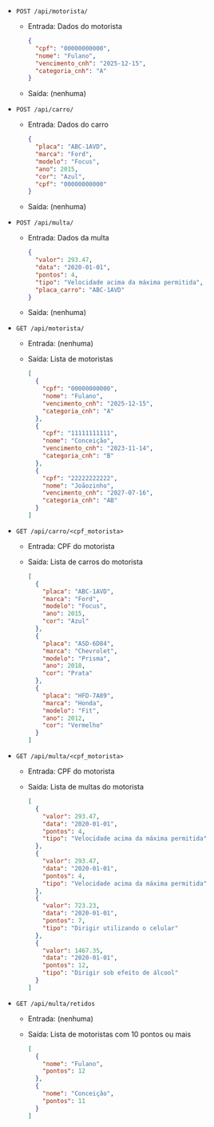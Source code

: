 - `POST /api/motorista/`

  - Entrada: Dados do motorista
    ```json
    {
      "cpf": "00000000000",
      "nome": "Fulano",
      "vencimento_cnh": "2025-12-15",
      "categoria_cnh": "A"
    }
    ```
  - Saída: (nenhuma)

- `POST /api/carro/`

  - Entrada: Dados do carro
    ```json
    {
      "placa": "ABC-1AVD",
      "marca": "Ford",
      "modelo": "Focus",
      "ano": 2015,
      "cor": "Azul",
      "cpf": "00000000000"
    }
    ```
  - Saída: (nenhuma)

- `POST /api/multa/`

  - Entrada: Dados da multa
    ```json
    {
      "valor": 293.47,
      "data": "2020-01-01",
      "pontos": 4,
      "tipo": "Velocidade acima da máxima permitida",
      "placa_carro": "ABC-1AVD"
    }
    ```
  - Saída: (nenhuma)

- `GET /api/motorista/ `

  - Entrada: (nenhuma)
  - Saída: Lista de motoristas

    ```json
    [
      {
        "cpf": "00000000000",
        "nome": "Fulano",
        "vencimento_cnh": "2025-12-15",
        "categoria_cnh": "A"
      },
      {
        "cpf": "11111111111",
        "nome": "Conceição",
        "vencimento_cnh": "2023-11-14",
        "categoria_cnh": "B"
      },
      {
        "cpf": "22222222222",
        "nome": "Joãozinho",
        "vencimento_cnh": "2027-07-16",
        "categoria_cnh": "AB"
      }
    ]
    ```

- `GET /api/carro/<cpf_motorista>`

  - Entrada: CPF do motorista
  - Saída: Lista de carros do motorista

    ```json
    [
      {
        "placa": "ABC-1AVD",
        "marca": "Ford",
        "modelo": "Focus",
        "ano": 2015,
        "cor": "Azul"
      },
      {
        "placa": "ASD-6D84",
        "marca": "Chevrolet",
        "modelo": "Prisma",
        "ano": 2018,
        "cor": "Prata"
      },
      {
        "placa": "HFD-7A89",
        "marca": "Honda",
        "modelo": "Fit",
        "ano": 2012,
        "cor": "Vermelho"
      }
    ]
    ```

- `GET /api/multa/<cpf_motorista>`

  - Entrada: CPF do motorista
  - Saída: Lista de multas do motorista

    ```json
    [
      {
        "valor": 293.47,
        "data": "2020-01-01",
        "pontos": 4,
        "tipo": "Velocidade acima da máxima permitida"
      },
      {
        "valor": 293.47,
        "data": "2020-01-01",
        "pontos": 4,
        "tipo": "Velocidade acima da máxima permitida"
      },
      {
        "valor": 723.23,
        "data": "2020-01-01",
        "pontos": 7,
        "tipo": "Dirigir utilizando o celular"
      },
      {
        "valor": 1467.35,
        "data": "2020-01-01",
        "pontos": 12,
        "tipo": "Dirigir sob efeito de álcool"
      }
    ]
    ```

- `GET /api/multa/retidos`

  - Entrada: (nenhuma)
  - Saída: Lista de motoristas com 10 pontos ou mais

    ```json
    [
      {
        "nome": "Fulano",
        "pontos": 12
      },
      {
        "nome": "Conceição",
        "pontos": 11
      }
    ]
    ```
